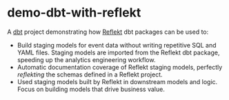 # demo-dbt-with-reflekt
A [dbt](https://www.getdbt.com/) project demonstrating how [Reflekt](https://github.com/GClunies/reflekt) dbt packages can be used to:
- Build staging models for event data without writing repetitive SQL and YAML files. Staging models are imported from the Reflekt dbt package, speeding up the analytics engineering workflow.
- Automatic documentation coverage of Reflekt staging models, perfectly *reflekting* the schemas defined in a Reflekt project.
- Used staging models built by Reflekt in downstream models and logic. Focus on building models that drive business value.
